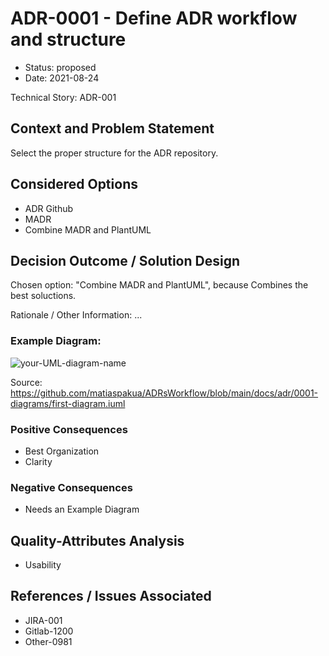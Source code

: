 # ADR-0001 - Define ADR workflow and structure

* Status: proposed
* Date: 2021-08-24

Technical Story: ADR-001

## Context and Problem Statement

Select the proper structure for the ADR repository.

## Considered Options

* ADR Github
* MADR
* Combine MADR and PlantUML

## Decision Outcome / Solution Design

Chosen option: "Combine MADR and PlantUML", because Combines the best soluctions.

Rationale / Other Information: ...

### Example Diagram:
![your-UML-diagram-name](http://www.plantuml.com/plantuml/proxy?cache=no&src=https://raw.githubusercontent.com/matiaspakua/ADRsWorkflow/main/docs/adr/0001-diagrams/first-diagram.iuml)

Source: https://github.com/matiaspakua/ADRsWorkflow/blob/main/docs/adr/0001-diagrams/first-diagram.iuml

### Positive Consequences

* Best Organization
* Clarity

### Negative Consequences

* Needs an Example Diagram

## Quality-Attributes Analysis
* Usability

## References / Issues Associated

 - JIRA-001
 - Gitlab-1200
 - Other-0981
